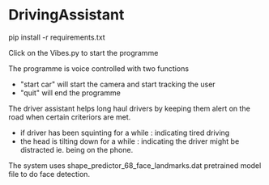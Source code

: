# DrivingAssistant

pip install -r requirements.txt

Click on the Vibes.py to start the programme

The programme is voice controlled with two functions
 - "start car" will start the camera and start tracking the user
 - "quit" will end the programme
 
The driver assistant helps long haul drivers by keeping them alert on the road when certain criteriors are met.
 - if driver has been squinting for a while : indicating tired driving
 - the head is tilting down for a while : indicating the driver might be distracted ie. being on the phone.
 
 The system uses shape_predictor_68_face_landmarks.dat pretrained model file to do face detection.

